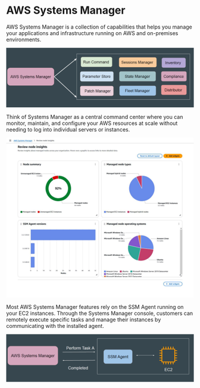 # AWS Systems Manager

AWS Systems Manager is a collection of capabilities that helps you manage
your applications and infrastructure running on AWS and on-premises
environments.

<div align="center">
<img src="images/image1.png" alt="IAM Policies" width="600">
</div>

Think of Systems Manager as a central command center where you can
monitor, maintain, and configure your AWS resources at scale without needing to
log into individual servers or instances.

<div align="center">
<img src="images/image2.png" alt="IAM Policies" width="600">
</div>

Most AWS Systems Manager features rely on the SSM Agent running on your
EC2 instances.
Through the Systems Manager console, customers can remotely execute
specific tasks and manage their instances by communicating with the installed
agent.

<div align="center">
<img src="images/image3.png" alt="IAM Policies" width="600">
</div>